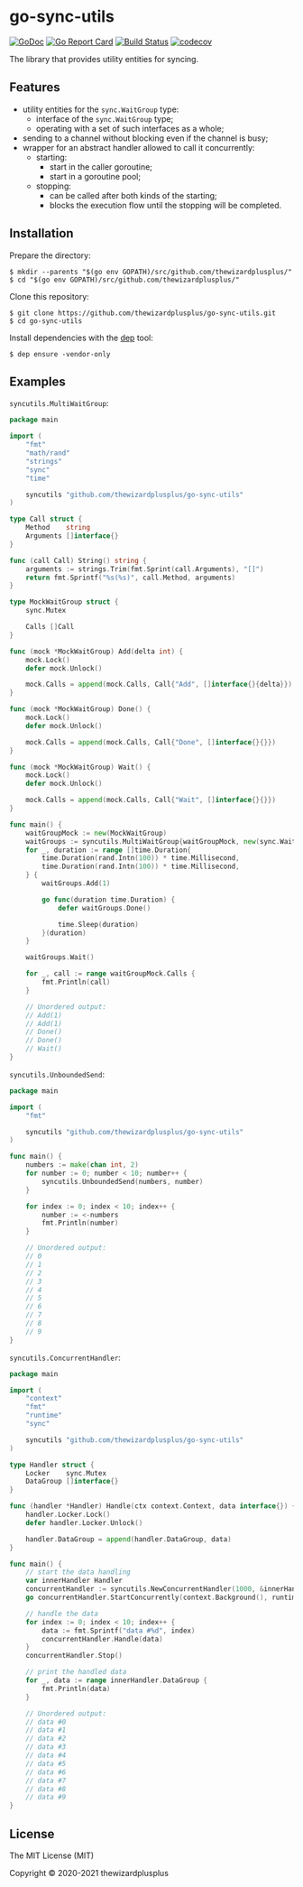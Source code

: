 # go-sync-utils

[![GoDoc](https://godoc.org/github.com/thewizardplusplus/go-sync-utils?status.svg)](https://godoc.org/github.com/thewizardplusplus/go-sync-utils)
[![Go Report Card](https://goreportcard.com/badge/github.com/thewizardplusplus/go-sync-utils)](https://goreportcard.com/report/github.com/thewizardplusplus/go-sync-utils)
[![Build Status](https://travis-ci.org/thewizardplusplus/go-sync-utils.svg?branch=master)](https://travis-ci.org/thewizardplusplus/go-sync-utils)
[![codecov](https://codecov.io/gh/thewizardplusplus/go-sync-utils/branch/master/graph/badge.svg)](https://codecov.io/gh/thewizardplusplus/go-sync-utils)

The library that provides utility entities for syncing.

## Features

- utility entities for the `sync.WaitGroup` type:
  - interface of the `sync.WaitGroup` type;
  - operating with a set of such interfaces as a whole;
- sending to a channel without blocking even if the channel is busy;
- wrapper for an abstract handler allowed to call it concurrently:
  - starting:
    - start in the caller goroutine;
    - start in a goroutine pool;
  - stopping:
    - can be called after both kinds of the starting;
    - blocks the execution flow until the stopping will be completed.

## Installation

Prepare the directory:

```
$ mkdir --parents "$(go env GOPATH)/src/github.com/thewizardplusplus/"
$ cd "$(go env GOPATH)/src/github.com/thewizardplusplus/"
```

Clone this repository:

```
$ git clone https://github.com/thewizardplusplus/go-sync-utils.git
$ cd go-sync-utils
```

Install dependencies with the [dep](https://golang.github.io/dep/) tool:

```
$ dep ensure -vendor-only
```

## Examples

`syncutils.MultiWaitGroup`:

```go
package main

import (
	"fmt"
	"math/rand"
	"strings"
	"sync"
	"time"

	syncutils "github.com/thewizardplusplus/go-sync-utils"
)

type Call struct {
	Method    string
	Arguments []interface{}
}

func (call Call) String() string {
	arguments := strings.Trim(fmt.Sprint(call.Arguments), "[]")
	return fmt.Sprintf("%s(%s)", call.Method, arguments)
}

type MockWaitGroup struct {
	sync.Mutex

	Calls []Call
}

func (mock *MockWaitGroup) Add(delta int) {
	mock.Lock()
	defer mock.Unlock()

	mock.Calls = append(mock.Calls, Call{"Add", []interface{}{delta}})
}

func (mock *MockWaitGroup) Done() {
	mock.Lock()
	defer mock.Unlock()

	mock.Calls = append(mock.Calls, Call{"Done", []interface{}{}})
}

func (mock *MockWaitGroup) Wait() {
	mock.Lock()
	defer mock.Unlock()

	mock.Calls = append(mock.Calls, Call{"Wait", []interface{}{}})
}

func main() {
	waitGroupMock := new(MockWaitGroup)
	waitGroups := syncutils.MultiWaitGroup{waitGroupMock, new(sync.WaitGroup)}
	for _, duration := range []time.Duration{
		time.Duration(rand.Intn(100)) * time.Millisecond,
		time.Duration(rand.Intn(100)) * time.Millisecond,
	} {
		waitGroups.Add(1)

		go func(duration time.Duration) {
			defer waitGroups.Done()

			time.Sleep(duration)
		}(duration)
	}

	waitGroups.Wait()

	for _, call := range waitGroupMock.Calls {
		fmt.Println(call)
	}

	// Unordered output:
	// Add(1)
	// Add(1)
	// Done()
	// Done()
	// Wait()
}
```

`syncutils.UnboundedSend`:

```go
package main

import (
	"fmt"

	syncutils "github.com/thewizardplusplus/go-sync-utils"
)

func main() {
	numbers := make(chan int, 2)
	for number := 0; number < 10; number++ {
		syncutils.UnboundedSend(numbers, number)
	}

	for index := 0; index < 10; index++ {
		number := <-numbers
		fmt.Println(number)
	}

	// Unordered output:
	// 0
	// 1
	// 2
	// 3
	// 4
	// 5
	// 6
	// 7
	// 8
	// 9
}
```

`syncutils.ConcurrentHandler`:

```go
package main

import (
	"context"
	"fmt"
	"runtime"
	"sync"

	syncutils "github.com/thewizardplusplus/go-sync-utils"
)

type Handler struct {
	Locker    sync.Mutex
	DataGroup []interface{}
}

func (handler *Handler) Handle(ctx context.Context, data interface{}) {
	handler.Locker.Lock()
	defer handler.Locker.Unlock()

	handler.DataGroup = append(handler.DataGroup, data)
}

func main() {
	// start the data handling
	var innerHandler Handler
	concurrentHandler := syncutils.NewConcurrentHandler(1000, &innerHandler)
	go concurrentHandler.StartConcurrently(context.Background(), runtime.NumCPU())

	// handle the data
	for index := 0; index < 10; index++ {
		data := fmt.Sprintf("data #%d", index)
		concurrentHandler.Handle(data)
	}
	concurrentHandler.Stop()

	// print the handled data
	for _, data := range innerHandler.DataGroup {
		fmt.Println(data)
	}

	// Unordered output:
	// data #0
	// data #1
	// data #2
	// data #3
	// data #4
	// data #5
	// data #6
	// data #7
	// data #8
	// data #9
}
```

## License

The MIT License (MIT)

Copyright &copy; 2020-2021 thewizardplusplus
